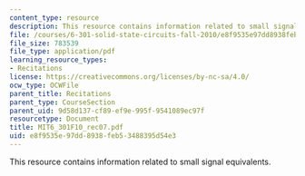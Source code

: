 ```yaml
---
content_type: resource
description: This resource contains information related to small signal equivalents.
file: /courses/6-301-solid-state-circuits-fall-2010/e8f9535e97dd8938feb53488395d54e3_MIT6_301F10_rec07.pdf
file_size: 783539
file_type: application/pdf
learning_resource_types:
- Recitations
license: https://creativecommons.org/licenses/by-nc-sa/4.0/
ocw_type: OCWFile
parent_title: Recitations
parent_type: CourseSection
parent_uid: 9d58d137-cf89-ef9e-995f-9541089ec97f
resourcetype: Document
title: MIT6_301F10_rec07.pdf
uid: e8f9535e-97dd-8938-feb5-3488395d54e3
---
```

This resource contains information related to small signal equivalents.